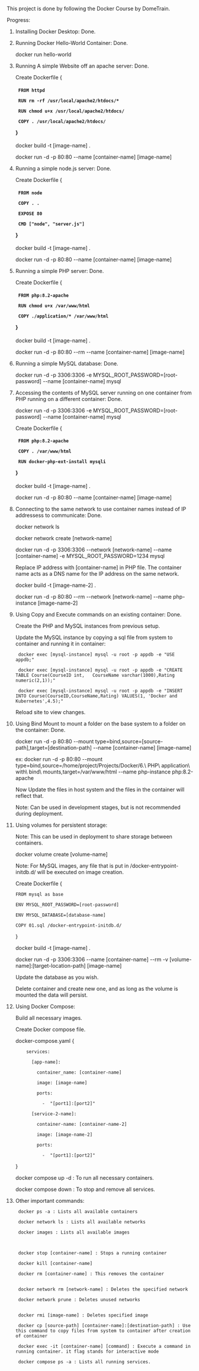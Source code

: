 This project is done by following the Docker Course by DomeTrain. 



Progress:

1. Installing Docker Desktop: Done.
2. Running Docker Hello-World Container: Done.

    docker run hello-world


3. Running A simple Website off an apache server: Done.

    Create Dockerfile {<h4>

        FROM httpd

        RUN rm -rf /usr/local/apache2/htdocs/*

        RUN chmod u+x /usr/local/apache2/htdocs/

        COPY . /usr/local/apache2/htdocs/

    }</h4>

    docker build -t [image-name] .

    docker run -d -p 80:80 --name [container-name] [image-name]


4. Running a simple node.js server: Done.

    Create Dockerfile {<h4>

        FROM node

        COPY . .

        EXPOSE 80

        CMD ["node", "server.js"]

    }</h4>

    docker build -t [image-name] .
    
    docker run -d -p 80:80 --name [container-name] [image-name]


5. Running a simple PHP server: Done. 

    Create Dockerfile {<h4>

        FROM php:8.2-apache

        RUN chmod u+x /var/www/html

        COPY ./application/* /var/www/html

    }</h4>

    docker build -t [image-name] .

    docker run -d -p 80:80 --rm --name [container-name] [image-name]

6. Running a simple MySQL database: Done.

    docker run -d -p 3306:3306 -e MYSQL_ROOT_PASSWORD=[root-password] --name [container-name] mysql


7. Accessing the contents of MySQL server running on one container from PHP running on a different container: Done.

    docker run -d -p 3306:3306 -e MYSQL_ROOT_PASSWORD=[root-password] --name [container-name] mysql

    Create Dockerfile {<h4>

        FROM php:8.2-apache

        COPY . /var/www/html

        RUN docker-php-ext-install mysqli  

    }</h4>

    docker build -t [image-name] .

    docker run -d -p 80:80 --name [container-name] [image-name]

8. Connecting to the same network to use container names instead of IP addressess to communicate: Done.

    docker network ls

    docker network create [network-name]

    docker run -d -p 3306:3306 --network [network-name] --name [container-name] -e MYSQL_ROOT_PASSWORD=1234  mysql

    Replace IP address with [container-name] in PHP file. The container name acts as a DNS name for the IP address on the same network. 

    docker build -t [image-name-2] .

    docker run -d -p 80:80 --rm --network [network-name] --name php-instance [image-name-2]

9. Using Copy and Execute commands on an existing container: Done.
    
    Create the PHP and MySQL instances from previous setup. 

    Update the MySQL instance by copying a sql file from system to container and running it in container:

        docker exec [mysql-instance] mysql -u root -p appdb -e "USE appdb;"

        docker exec [mysql-instance] mysql -u root -p appdb -e "CREATE TABLE Course(CourseID int,   CourseName varchar(1000),Rating numeric(2,1));"

        docker exec [mysql-instance] mysql -u root -p appdb -e "INSERT INTO Course(CourseID,CourseName,Rating) VALUES(1, 'Docker and Kubernetes',4.5);"

    Reload site to view changes. 

10. Using Bind Mount to mount a folder on the base system to a folder on the container: Done.

    docker run -d -p 80:80 --mount type=bind,source=[source-path],target=[destination-path] --name [container-name] [image-name]

    ex: docker run -d -p 80:80 --mount type=bind,source=/home/project/Projects/Docker/6.\ PHP\ application\ with\ bind\ mounts,target=/var/www/html --name php-instance php:8.2-apache

    Now Update the files in host system and the files in the container will reflect that. 

    Note: Can be used in development stages, but is not recommended during deployment.

11. Using volumes for persistent storage: 
    
    Note: This can be used in deployment to share storage between containers. 

    docker volume create [volume-name]

    Note: For MySQL images, any file that is put in /docker-entrypoint-initdb.d/ will be executed on image creation. 

    Create Dockerfile {

        FROM mysql as base

        ENV MYSQL_ROOT_PASSWORD=[root-password]

        ENV MYSQL_DATABASE=[database-name]

        COPY 01.sql /docker-entrypoint-initdb.d/

    }

    docker build -t [image-name] .

    docker run -d -p 3306:3306 --name [container-name] --rm -v [volume-name]:[target-location-path] [image-name]

    Update the database as you wish. 

    Delete container and create new one, and as long as the volume is mounted the data will persist. 

12. Using Docker Compose: 

    Build all necessary images. 

    Create Docker compose file.

    docker-compose.yaml {

            services:

              [app-name]:

                container_name: [container-name]

                image: [image-name]

                ports: 

                  -  "[port1]:[port2]"

              [service-2-name]:

                container-name: [container-name-2]

                image: [image-name-2]

                ports:
                
                  -  "[port1]:[port2]"

                  
    }

    docker compose up -d : To run all necessary containers.

    docker compose down  : To stop and remove all services. 

        


9. Other important commands:

        docker ps -a : Lists all available containers

        docker network ls : Lists all available networks

        docker images : Lists all available images



        docker stop [container-name] : Stops a running container

        docker kill [container-name]

        docker rm [container-name] : This removes the container

        
        docker network rm [network-name] : Deletes the specified network

        docker network prune : Deletes unused networks
        

        docker rmi [image-name] : Deletes specified image

        docker cp [source-path] [container-name]:[destination-path] : Use this command to copy files from system to container after creation of container

        docker exec -it [container-name] [command] : Execute a command in running container. it flag stands for interactive mode

        docker compose ps -a : Lists all running services. 